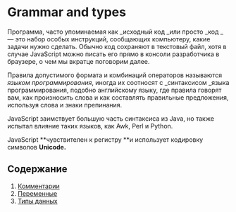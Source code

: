 # Grammar and types

Программа, часто упоминаемая как _исходный код _или просто _код _— это набор особых инструкций, сообщающих компьютеру, какие задачи нужно сделать. Обычно код сохраняют в текстовый файл, хотя в случае JavaScript можно писать его прямо в консоли разработчика в браузере, о чем мы вкратце поговорим далее.

Правила допустимого формата и комбинаций операторов называются _языком программирования_, иногда их соотносят с _синтаксисом _языка программирования, подобно английскому языку, где правила говорят вам, как произносить слова и как составлять правильные предложения, используя слова и знаки препинания.

JavaScript заимствует большую часть синтаксиса из Java, но также испытал влияние таких языков, как Awk, Perl и Python.

JavaScript **чувствителен к регистру **и использует кодировку символов **Unicode.**

## Содержание

1. [Комментарии](comments.md)
2. [Переменные](variables.md)
3. [Типы данных](types.md)


